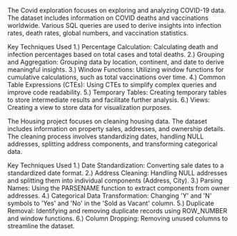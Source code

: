The Covid exploration focuses on exploring and analyzing COVID-19 data. The dataset includes information on COVID deaths and vaccinations worldwide. Various SQL queries are used to derive insights into infection rates, death rates, global numbers, and vaccination statistics.

Key Techniques Used
1.) Percentage Calculation: Calculating death and infection percentages based on total cases and total deaths.
2.) Grouping and Aggregation: Grouping data by location, continent, and date to derive meaningful insights.
3.) Window Functions: Utilizing window functions for cumulative calculations, such as total vaccinations over time.
4.) Common Table Expressions (CTEs): Using CTEs to simplify complex queries and improve code readability.
5.) Temporary Tables: Creating temporary tables to store intermediate results and facilitate further analysis.
6.) Views: Creating a view to store data for visualization purposes.

The Housing project focuses on cleaning housing data. The dataset includes information on property sales, addresses, and ownership details. The cleaning process involves standardizing dates, handling NULL addresses, splitting address components, and transforming categorical data.

Key Techniques Used
1.) Date Standardization: Converting sale dates to a standardized date format.
2.) Address Cleaning: Handling NULL addresses and splitting them into individual components (Address, City).
3.) Parsing Names: Using the PARSENAME function to extract components from owner addresses.
4.) Categorical Data Transformation: Changing 'Y' and 'N' symbols to 'Yes' and 'No' in the 'Sold as Vacant' column.
5.) Duplicate Removal: Identifying and removing duplicate records using ROW_NUMBER and window functions.
6.) Column Dropping: Removing unused columns to streamline the dataset.

